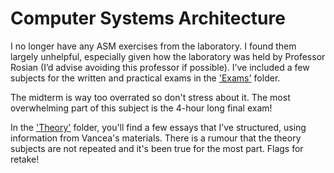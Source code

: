 # Computer Systems Architecture

I no longer have any ASM exercises from the laboratory. I found them largely unhelpful, especially given how the laboratory was held by Professor Rosian (I’d advise avoiding this professor if possible). I’ve included a few subjects for the written and practical exams in the ['Exams'](Exams/) folder.

The midterm is way too overrated so don't stress about it. The most overwhelming part of this subject is the 4-hour long final exam!

In the ['Theory'](Theory/) folder, you'll find a few essays that I’ve structured, using information from Vancea's materials. There is a rumour that the theory subjects are not repeated and it's been true for the most part. Flags for retake!
